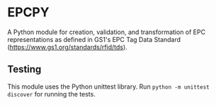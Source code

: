 # EPCPY
A Python module for creation, validation, and transformation of EPC representations as defined in GS1's EPC Tag Data Standard (https://www.gs1.org/standards/rfid/tds).

## Testing
This module uses the Python unittest library. Run `python -m unittest discover` for running the tests.
